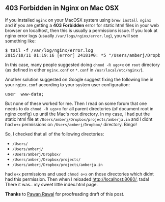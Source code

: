 ## 403 Forbidden in Nginx on Mac OSX

If you installed `nginx` on your MacOSX system using `brew install nginx` and if you are getting a **403 Forbidden** error for static html files in your web browser on localhost, then this is usually a permissions issue. If you look at nginx error logs (usually `/var/logs/nginx/error.log`), you will see something like:

<div class=terminal><pre>
$ tail -f /var/log/nginx/error.log 
2015/10/11 01:19:16 [error] 24181#0: *5 "/Users/amberj/Dropbox/projects/amberja.in/index.html" is forbidden (13: Permission denied), client: 127.0.0.1, server: localhost, request: "GET / HTTP/1.1", host: "localhost:8080"</pre></div>

In this case, many people suggested doing `chmod -R ugo+x` on `root` directory (as defined in either `nginx.conf` or `*.conf` in `/usr/local/etc/nginx/`).

Another solution suggested on Google suggest fixing the following line in your `nginx.conf` according to your system user configuration:
<pre>user  www-data;</pre>

But none of these worked for me. Then I read on some forum that one needs to do `chmod -R ugo+x` for all parent directories (of document root in nginx config) up until the Mac's root directory. In my case, I had put the static html file at `/Users/amberj/Dropbox/projects/amberja.in` and I didnt had `o+x` permissions on `/Users/amberj/Dropbox/` directory. Bingo!

So, I checked that all of the following directories:

* `/Users/`
* `/Users/amberj/`
* `/Users/amberj/Dropbox/`
* `/Users/amberj/Dropbox/projects/`
* `/Users/amberj/Dropbox/projects/amberja.in`

had `o+x` permissions and used `chmod o+x` on those directories which didnt had this permission. Then when I reloaded [http://localhost:8080/](http://localhost:8080/), tada! There it was.. my sweet little index.html page.

**Thanks** to [Pawan Rawal](https://www.linkedin.com/in/pawanrawal1) for proofreading draft of this post.